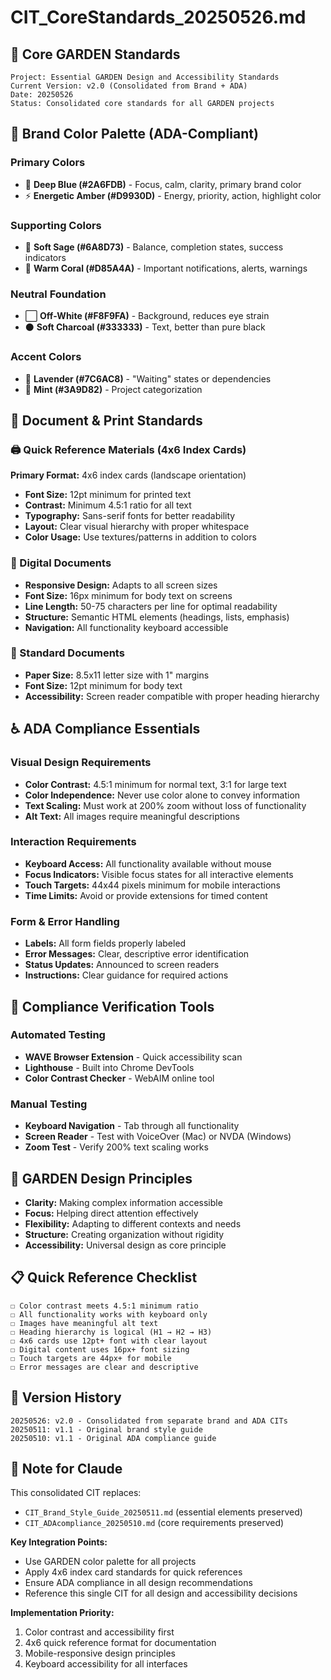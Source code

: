 # CIT_CoreStandards_20250526.md

## 🎯 Core GARDEN Standards

```
Project: Essential GARDEN Design and Accessibility Standards
Current Version: v2.0 (Consolidated from Brand + ADA)
Date: 20250526
Status: Consolidated core standards for all GARDEN projects
```

## 🎨 Brand Color Palette (ADA-Compliant)

### Primary Colors
- 🔵 **Deep Blue (#2A6FDB)** - Focus, calm, clarity, primary brand color
- ⚡ **Energetic Amber (#D9930D)** - Energy, priority, action, highlight color

### Supporting Colors
- 🌿 **Soft Sage (#6A8D73)** - Balance, completion states, success indicators
- 🌅 **Warm Coral (#D85A4A)** - Important notifications, alerts, warnings

### Neutral Foundation
- ⬜ **Off-White (#F8F9FA)** - Background, reduces eye strain
- ⚫ **Soft Charcoal (#333333)** - Text, better than pure black

### Accent Colors  
- 💜 **Lavender (#7C6AC8)** - "Waiting" states or dependencies
- 🍃 **Mint (#3A9D82)** - Project categorization

## 📄 Document & Print Standards

### 🖨️ Quick Reference Materials (4x6 Index Cards)
**Primary Format:** 4x6 index cards (landscape orientation)
- **Font Size:** 12pt minimum for printed text
- **Contrast:** Minimum 4.5:1 ratio for all text
- **Typography:** Sans-serif fonts for better readability
- **Layout:** Clear visual hierarchy with proper whitespace
- **Color Usage:** Use textures/patterns in addition to colors

### 📱 Digital Documents
- **Responsive Design:** Adapts to all screen sizes
- **Font Size:** 16px minimum for body text on screens
- **Line Length:** 50-75 characters per line for optimal readability
- **Structure:** Semantic HTML elements (headings, lists, emphasis)
- **Navigation:** All functionality keyboard accessible

### 📄 Standard Documents
- **Paper Size:** 8.5x11 letter size with 1" margins
- **Font Size:** 12pt minimum for body text
- **Accessibility:** Screen reader compatible with proper heading hierarchy

## ♿ ADA Compliance Essentials

### Visual Design Requirements
- **Color Contrast:** 4.5:1 minimum for normal text, 3:1 for large text
- **Color Independence:** Never use color alone to convey information
- **Text Scaling:** Must work at 200% zoom without loss of functionality
- **Alt Text:** All images require meaningful descriptions

### Interaction Requirements
- **Keyboard Access:** All functionality available without mouse
- **Focus Indicators:** Visible focus states for all interactive elements
- **Touch Targets:** 44x44 pixels minimum for mobile interactions
- **Time Limits:** Avoid or provide extensions for timed content

### Form & Error Handling
- **Labels:** All form fields properly labeled
- **Error Messages:** Clear, descriptive error identification
- **Status Updates:** Announced to screen readers
- **Instructions:** Clear guidance for required actions

## 🧰 Compliance Verification Tools

### Automated Testing
- **WAVE Browser Extension** - Quick accessibility scan
- **Lighthouse** - Built into Chrome DevTools
- **Color Contrast Checker** - WebAIM online tool

### Manual Testing
- **Keyboard Navigation** - Tab through all functionality
- **Screen Reader** - Test with VoiceOver (Mac) or NVDA (Windows)
- **Zoom Test** - Verify 200% text scaling works

## 🎯 GARDEN Design Principles

- **Clarity:** Making complex information accessible
- **Focus:** Helping direct attention effectively  
- **Flexibility:** Adapting to different contexts and needs
- **Structure:** Creating organization without rigidity
- **Accessibility:** Universal design as core principle

## 📋 Quick Reference Checklist

```
☐ Color contrast meets 4.5:1 minimum ratio
☐ All functionality works with keyboard only
☐ Images have meaningful alt text
☐ Heading hierarchy is logical (H1 → H2 → H3)
☐ 4x6 cards use 12pt+ font with clear layout
☐ Digital content uses 16px+ font sizing
☐ Touch targets are 44px+ for mobile
☐ Error messages are clear and descriptive
```

## 🔄 Version History

```
20250526: v2.0 - Consolidated from separate brand and ADA CITs
20250511: v1.1 - Original brand style guide
20250510: v1.1 - Original ADA compliance guide
```

## 🤖 Note for Claude

This consolidated CIT replaces:
- `CIT_Brand_Style_Guide_20250511.md` (essential elements preserved)
- `CIT_ADAcompliance_20250510.md` (core requirements preserved)

**Key Integration Points:**
- Use GARDEN color palette for all projects
- Apply 4x6 index card standards for quick references
- Ensure ADA compliance in all design recommendations
- Reference this single CIT for all design and accessibility decisions

**Implementation Priority:**
1. Color contrast and accessibility first
2. 4x6 quick reference format for documentation
3. Mobile-responsive design principles
4. Keyboard accessibility for all interfaces
